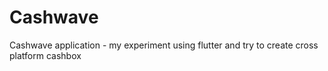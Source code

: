 # Cashwave

Cashwave application - my experiment using flutter and try to create cross platform cashbox